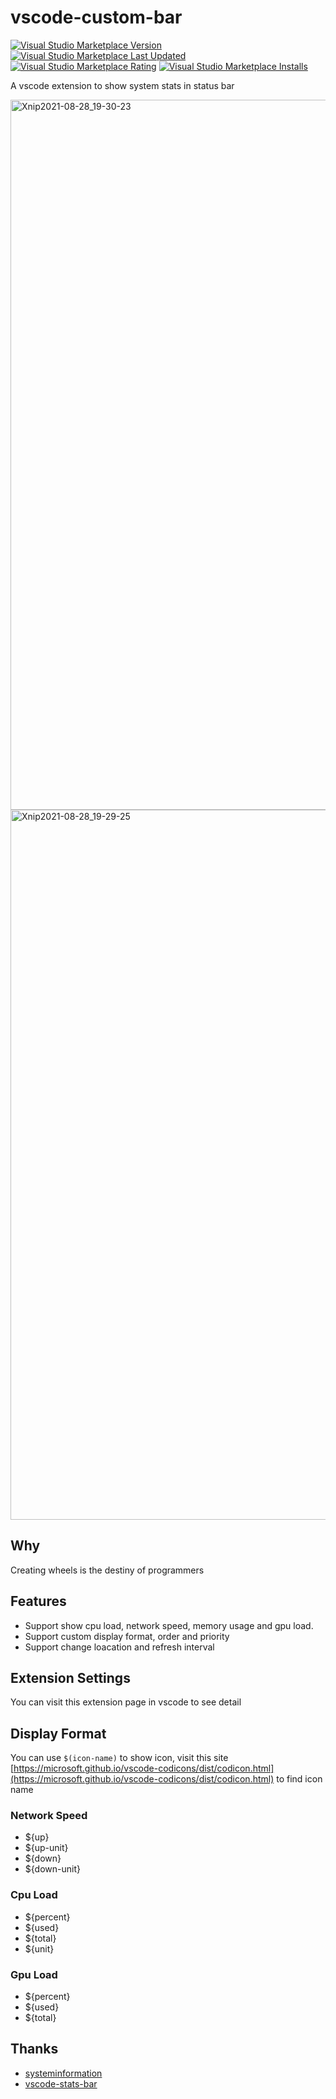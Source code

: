 # vscode-custom-bar

[![Visual Studio Marketplace Version](https://img.shields.io/visual-studio-marketplace/v/a-little-cat.custom-bar)](https://marketplace.visualstudio.com/items?itemName=a-little-cat.custom-bar)
[![Visual Studio Marketplace Last Updated](https://img.shields.io/visual-studio-marketplace/last-updated/a-little-cat.custom-bar)](https://marketplace.visualstudio.com/items?itemName=a-little-cat.custom-bar)
[![Visual Studio Marketplace Rating](https://img.shields.io/visual-studio-marketplace/r/a-little-cat.custom-bar)](https://marketplace.visualstudio.com/items?itemName=a-little-cat.custom-bar)
[![Visual Studio Marketplace Installs](https://img.shields.io/visual-studio-marketplace/i/a-little-cat.custom-bar)](https://marketplace.visualstudio.com/items?itemName=a-little-cat.custom-bar)

A vscode extension to show system stats in status bar

<img width="1136" alt="Xnip2021-08-28_19-30-23" src="https://user-images.githubusercontent.com/19601720/131216513-6e0d5619-4767-40aa-8c2d-782ee732d987.png">
<img width="1136" alt="Xnip2021-08-28_19-29-25" src="https://user-images.githubusercontent.com/19601720/131216521-92007920-daba-48db-873d-9410177ddf0e.png">

## Why

Creating wheels is the destiny of programmers

## Features

- Support show cpu load, network speed, memory usage and gpu load.
- Support custom display format, order and priority
- Support change loacation and refresh interval

## Extension Settings

You can visit this extension page in vscode to see detail

## Display Format

You can use `$(icon-name)` to show icon, visit this site [https://microsoft.github.io/vscode-codicons/dist/codicon.html](https://microsoft.github.io/vscode-codicons/dist/codicon.html) to find icon name

### Network Speed

- ${up}
- ${up-unit}
- ${down}
- ${down-unit}

### Cpu Load

- ${percent}
- ${used}
- ${total}
- ${unit}

### Gpu Load

- ${percent}
- ${used}
- ${total}

## Thanks

- [systeminformation](https://systeminformation.io)
- [vscode-stats-bar](https://github.com/njzydark/vscode-stats-bar)
